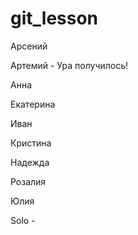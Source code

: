 # git_lesson

Арсений

Артемий - Ура получилось!

Анна

Екатерина

Иван

Кристина

Надежда

Розалия

Юлия

Solo - 
